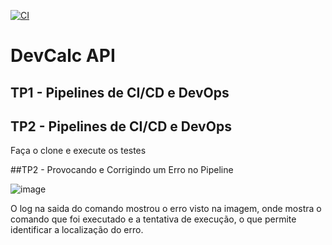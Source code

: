 [![CI](https://github.com/rvwell/devcalc-api/actions/workflows/CI.yml/badge.svg?branch=main&event=push)](https://github.com/rvwell/devcalc-api/actions/workflows/CI.yml)

# DevCalc API

## TP1 - Pipelines de CI/CD e DevOps
## TP2 - Pipelines de CI/CD e DevOps

Faça o clone e execute os testes

##TP2 - Provocando e Corrigindo um Erro no Pipeline

![image](https://github.com/user-attachments/assets/d4c108ad-e8df-4c9f-8881-e66883488275)

O log na saida do comando mostrou o erro visto na imagem, onde mostra o comando que foi executado e a tentativa de execução, o que permite identificar a localização do erro.
